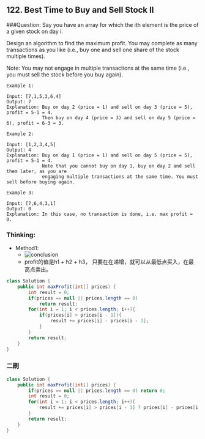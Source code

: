 ## 122. Best Time to Buy and Sell Stock II

###Question:
Say you have an array for which the ith element is the price of a given stock on day i.

Design an algorithm to find the maximum profit. You may complete as many transactions as you like (i.e., buy one and sell one share of the stock multiple times).

Note: You may not engage in multiple transactions at the same time (i.e., you must sell the stock before you buy again).

```
Example 1:

Input: [7,1,5,3,6,4]
Output: 7
Explanation: Buy on day 2 (price = 1) and sell on day 3 (price = 5), profit = 5-1 = 4.
             Then buy on day 4 (price = 3) and sell on day 5 (price = 6), profit = 6-3 = 3.

Example 2:

Input: [1,2,3,4,5]
Output: 4
Explanation: Buy on day 1 (price = 1) and sell on day 5 (price = 5), profit = 5-1 = 4.
             Note that you cannot buy on day 1, buy on day 2 and sell them later, as you are
             engaging multiple transactions at the same time. You must sell before buying again.

Example 3:

Input: [7,6,4,3,1]
Output: 0
Explanation: In this case, no transaction is done, i.e. max profit = 0.
```

### Thinking:
* Method1:
	* ![conclusion](https://i.imgur.com/QspkG8M.jpg)
	* profit的值是h1 + h2 + h3， 只要在在递增，就可以从最低点买入，在最高点卖出。

```Java
class Solution {
    public int maxProfit(int[] prices) {
        int result = 0;
        if(prices == null || prices.length == 0)
            return result;
        for(int i = 1; i < prices.length; i++){
            if(prices[i] > prices[i - 1]){
                result += prices[i] - prices[i - 1];
            }
        }
        return result;
    }
}
```

### 二刷
```Java
class Solution {
    public int maxProfit(int[] prices) {
        if(prices == null || prices.length == 0) return 0;
        int result = 0;
        for(int i = 1; i < prices.length; i++){
            result += prices[i] > prices[i - 1] ? prices[i] - prices[i - 1]: 0;
        }
        return result;
    }
}
```